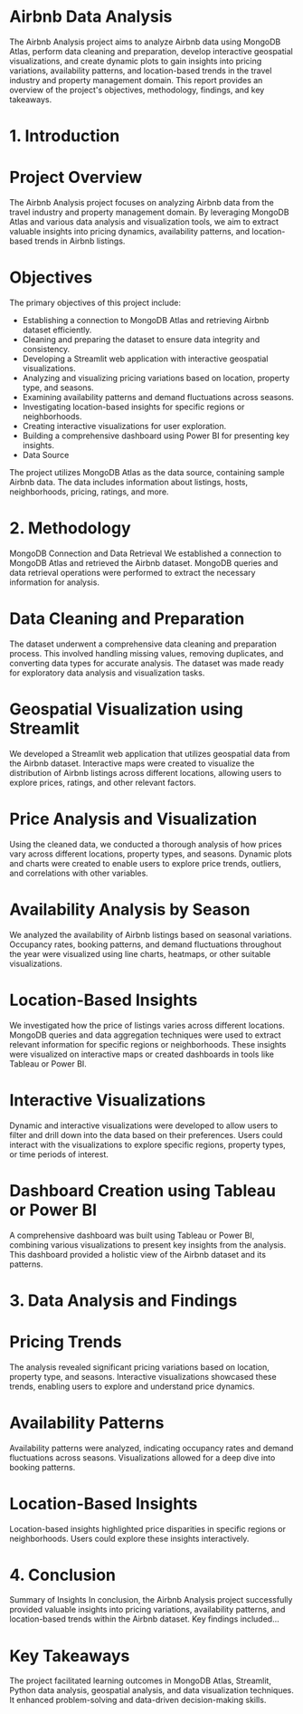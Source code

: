 # Airbnb Data Analysis

The Airbnb Analysis project aims to analyze Airbnb data using MongoDB Atlas, perform data cleaning and preparation, develop interactive geospatial visualizations, and create dynamic plots to gain insights into pricing variations, availability patterns, and location-based trends in the travel industry and property management domain. This report provides an overview of the project's objectives, methodology, findings, and key takeaways.

# 1. Introduction

# Project Overview

The Airbnb Analysis project focuses on analyzing Airbnb data from the travel industry and property management domain. By leveraging MongoDB Atlas and various data analysis and visualization tools, we aim to extract valuable insights into pricing dynamics, availability patterns, and location-based trends in Airbnb listings.

# Objectives

The primary objectives of this project include:

* Establishing a connection to MongoDB Atlas and retrieving Airbnb dataset efficiently.
* Cleaning and preparing the dataset to ensure data integrity and consistency.
* Developing a Streamlit web application with interactive geospatial visualizations.
* Analyzing and visualizing pricing variations based on location, property type, and seasons.
* Examining availability patterns and demand fluctuations across seasons.
* Investigating location-based insights for specific regions or neighborhoods.
* Creating interactive visualizations for user exploration.
* Building a comprehensive dashboard using Power BI for presenting key insights.
* Data Source
  
The project utilizes MongoDB Atlas as the data source, containing sample Airbnb data. The data includes information about listings, hosts, neighborhoods, pricing, ratings, and more.

# 2. Methodology
MongoDB Connection and Data Retrieval
We established a connection to MongoDB Atlas and retrieved the Airbnb dataset. MongoDB queries and data retrieval operations were performed to extract the necessary information for analysis.

# Data Cleaning and Preparation
The dataset underwent a comprehensive data cleaning and preparation process. This involved handling missing values, removing duplicates, and converting data types for accurate analysis. The dataset was made ready for exploratory data analysis and visualization tasks.

# Geospatial Visualization using Streamlit
We developed a Streamlit web application that utilizes geospatial data from the Airbnb dataset. Interactive maps were created to visualize the distribution of Airbnb listings across different locations, allowing users to explore prices, ratings, and other relevant factors.

# Price Analysis and Visualization
Using the cleaned data, we conducted a thorough analysis of how prices vary across different locations, property types, and seasons. Dynamic plots and charts were created to enable users to explore price trends, outliers, and correlations with other variables.

# Availability Analysis by Season
We analyzed the availability of Airbnb listings based on seasonal variations. Occupancy rates, booking patterns, and demand fluctuations throughout the year were visualized using line charts, heatmaps, or other suitable visualizations.

# Location-Based Insights
We investigated how the price of listings varies across different locations. MongoDB queries and data aggregation techniques were used to extract relevant information for specific regions or neighborhoods. These insights were visualized on interactive maps or created dashboards in tools like Tableau or Power BI.

# Interactive Visualizations
Dynamic and interactive visualizations were developed to allow users to filter and drill down into the data based on their preferences. Users could interact with the visualizations to explore specific regions, property types, or time periods of interest.

# Dashboard Creation using Tableau or Power BI
A comprehensive dashboard was built using Tableau or Power BI, combining various visualizations to present key insights from the analysis. This dashboard provided a holistic view of the Airbnb dataset and its patterns.

# 3. Data Analysis and Findings
# Pricing Trends
The analysis revealed significant pricing variations based on location, property type, and seasons. Interactive visualizations showcased these trends, enabling users to explore and understand price dynamics.

# Availability Patterns
Availability patterns were analyzed, indicating occupancy rates and demand fluctuations across seasons. Visualizations allowed for a deep dive into booking patterns.

# Location-Based Insights
Location-based insights highlighted price disparities in specific regions or neighborhoods. Users could explore these insights interactively.

# 4. Conclusion
Summary of Insights
In conclusion, the Airbnb Analysis project successfully provided valuable insights into pricing variations, availability patterns, and location-based trends within the Airbnb dataset. Key findings included...

# Key Takeaways
The project facilitated learning outcomes in MongoDB Atlas, Streamlit, Python data analysis, geospatial analysis, and data visualization techniques. It enhanced problem-solving and data-driven decision-making skills.


